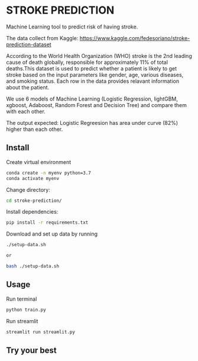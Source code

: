 # STROKE PREDICTION

Machine Learning tool to predict risk of having stroke.

The data collect from Kaggle: https://www.kaggle.com/fedesoriano/stroke-prediction-dataset

According to the World Health Organization (WHO) stroke is the 2nd leading cause of death globally, responsible for approximately 11% of total deaths.This dataset is used to predict whether a patient is likely to get stroke based on the input parameters like gender, age, various diseases, and smoking status. Each row in the data provides relavant information about the patient.

We use 6 models of Machine Learning (Logistic Regression, lightGBM, xgboost, Adaboost, Random Forest and Decision Tree) and compare them with each other. 

The output expected: Logistic Regreesion has area under curve (82%) higher than each other. 

## Install 
Create virtual environment
```bash
conda create -n myenv python=3.7
conda activate myenv
```

Change directory:
```bash
cd stroke-prediction/
```

Install dependencies:
```bash
pip install -r requirements.txt
```

Download and set up data by running
```bash
./setup-data.sh

or 

bash ./setup-data.sh
```

## Usage
Run terminal
```bash
python train.py
```

Run streamlit
```bash
streamlit run streamlit.py
```

## Try your best


